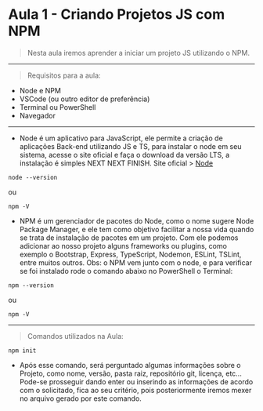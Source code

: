 # Aula 1 - Criando Projetos JS com NPM

> Nesta aula iremos aprender a iniciar um projeto JS utilizando o NPM. 

_______________

> Requisitos para a aula:

- Node e NPM
- VSCode (ou outro editor de preferência)
- Terminal ou PowerShell
- Navegador

_______________

- Node é um aplicativo para JavaScript, ele permite a criação de aplicações Back-end utilizando JS e TS, para instalar o node em seu sistema, acesse o site oficial e faça o download da versão LTS, a instalação é simples NEXT NEXT FINISH. Site oficial > [Node](http://nodejs.org)


```
node --version
```
ou

```
npm -V
```

- NPM é um gerenciador de pacotes do Node, como o nome sugere Node Package Manager, e ele tem como objetivo facilitar a nossa vida quando se trata de instalação de pacotes em um projeto. Com ele podemos adicionar ao nosso projeto alguns frameworks ou plugins, como exemplo o Bootstrap, Express, TypeScript, Nodemon, ESLint, TSLint, entre muitos outros. Obs: o NPM vem junto com o node, e para verificar se foi instalado rode o comando abaixo no PowerShell o Terminal:

```
npm --version
```
ou

```
npm -V
```
_______________
> Comandos utilizados na Aula:

```
npm init
```

- Após esse comando, será perguntado algumas informações sobre o Projeto, como nome, versão, pasta raiz, repositório git, licença, etc... Pode-se prosseguir dando enter ou inserindo as informações de acordo com o solicitado, fica ao seu critério, pois posteriormente iremos mexer no arquivo gerado por este comando.